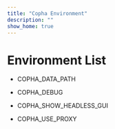 ```yaml
---
title: "Copha Environment"
description: ""
show_home: true
---
```


# Environment List

- COPHA_DATA_PATH

- COPHA_DEBUG

- COPHA_SHOW_HEADLESS_GUI

- COPHA_USE_PROXY

